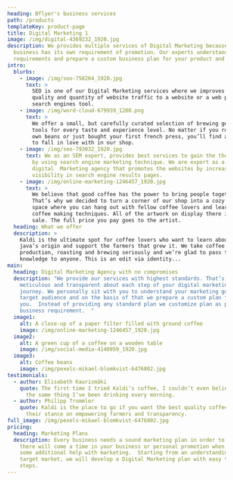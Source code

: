 ```yaml
---
heading: Bflyer's business services
path: /products
templateKey: product-page
title: Digital Marketing 1
image: /img/digital-4369232_1920.jpg
description: We provides multiple services of Digital Marketing because every
  business has its own requirement of promotion. Our experts understand your
  requirements and prepare a custom business plan for your product and services.
intro:
  blurbs:
    - image: /img/seo-758264_1920.jpg
      text: >
        SEO is one of our Digital Marketing services where we improves the
        quality and quantity of website traffic to a website or a web page from
        search engines tool.
    - image: /img/word-cloud-679939_1280.png
      text: >
        We offer a small, but carefully curated selection of brewing gear and
        tools for every taste and experience level. No matter if you roast your
        own beans or just bought your first french press, you’ll find a gadget
        to fall in love with in our shop.
    - image: /img/seo-793032_1920.jpg
      text: We as an SEM expert, provides best services to gain the the market share
        by using search engine marketing technique. We are expert as a
        digital  Marketing agency that promotes the websites by increasing their
        visibility in search engine results pages.
    - image: /img/online-marketing-1246457_1920.jpg
      text: >
        We believe that good coffee has the power to bring people together.
        That’s why we decided to turn a corner of our shop into a cozy meeting
        space where you can hang out with fellow coffee lovers and learn about
        coffee making techniques. All of the artwork on display there is for
        sale. The full price you pay goes to the artist.
  heading: What we offer
  description: >
    Kaldi is the ultimate spot for coffee lovers who want to learn about their
    java’s origin and support the farmers that grew it. We take coffee
    production, roasting and brewing seriously and we’re glad to pass that
    knowledge to anyone. This is an edit via identity...
main:
  heading: Digital Marketing Agency with no compromises
  description: "We provide our services with highest standards. That’s why we’re
    meticulous and transparent about each step of your digital marketing
    journey. We personally sit with you to understand your marketing goals and
    target audience and on the basis of that we prepare a custom plan for
    you.  Instead of providing any standard plan we customize plan as per your
    business requirement.  "
  image1:
    alt: A close-up of a paper filter filled with ground coffee
    image: /img/online-marketing-1246457_1920.jpg
  image2:
    alt: A green cup of a coffee on a wooden table
    image: /img/social-media-4140959_1920.jpg
  image3:
    alt: Coffee beans
    image: /img/pexels-mikael-blomkvist-6476802.jpg
testimonials:
  - author: Elisabeth Kaurismäki
    quote: The first time I tried Kaldi’s coffee, I couldn’t even believe that was
      the same thing I’ve been drinking every morning.
  - author: Philipp Trommler
    quote: Kaldi is the place to go if you want the best quality coffee. I love
      their stance on empowering farmers and transparency.
full_image: /img/pexels-mikael-blomkvist-6476802.jpg
pricing:
  heading: Marketing Plans
  description: Every business needs a sound marketing plan in order to survive and
    there will come a time in your business or personal promotion when you need
    some additional help with marketing.  Starting from an understanding of your
    target market, we will develop a Digital Marketing plan with easy to follow
    steps.
---
```

